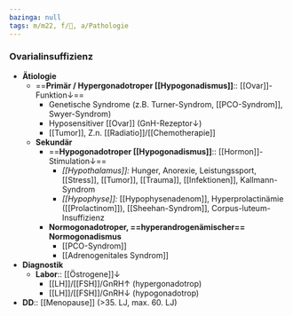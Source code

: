 ```yaml
---
bazinga: null
tags: m/m22, f/🦩, a/Pathologie
---
```

### Ovarialinsuffizienz
- **Ätiologie**
	- ==**Primär / Hypergonadotroper [[Hypogonadismus]]**:: [[Ovar]]-Funktion↓==
		- Genetische Syndrome (z.B. Turner-Syndrom, [[PCO-Syndrom]], Swyer-Syndrom)
		- Hyposensitiver [[Ovar]] (GnH-Rezeptor↓)
		- [[Tumor]], Z.n. [[Radiatio]]/[[Chemotherapie]]
	- **Sekundär**
		- ==**Hypogonadotroper [[Hypogonadismus]]**:: [[Hormon]]-Stimulation↓==
			- *[[Hypothalamus]]:* Hunger, Anorexie, Leistungssport, [[Stress]], [[Tumor]], [[Trauma]], [[Infektionen]], Kallmann-Syndrom
			- *[[Hypophyse]]:* [[Hypophysenadenom]], Hyperprolactinämie ([[Prolactinom]]), [[Sheehan-Syndrom]], Corpus-luteum-Insuffizienz
		- **Normogonadotroper, ==hyperandrogenämischer== Normogonadismus**
			- [[PCO-Syndrom]]
			- [[Adrenogenitales Syndrom]]
- **Diagnostik**
	- **Labor**:: [[Östrogene]]↓
		- [[LH]]/[[FSH]]/GnRH↑ (hypergonadotrop)
		- [[LH]]/[[FSH]]/GnRH↓ (hypogonadotrop)
- **DD**:: [[Menopause]] (>35. LJ, max. 60. LJ)
